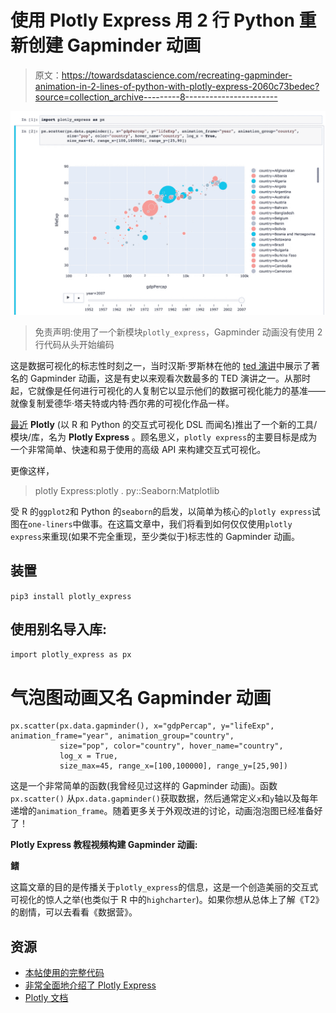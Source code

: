 # 使用 Plotly Express 用 2 行 Python 重新创建 Gapminder 动画

> 原文：<https://towardsdatascience.com/recreating-gapminder-animation-in-2-lines-of-python-with-plotly-express-2060c73bedec?source=collection_archive---------8----------------------->

![](img/ce029fe0b6d3bfe927acb84159cd2e27.png)

> 免责声明:使用了一个新模块`plotly_express`，Gapminder 动画没有使用 2 行代码从头开始编码

这是数据可视化的标志性时刻之一，当时汉斯·罗斯林在他的 [ted 演讲](https://www.ted.com/talks/hans_rosling_shows_the_best_stats_you_ve_ever_seen)中展示了著名的 Gapminder 动画，这是有史以来观看次数最多的 TED 演讲之一。从那时起，它就像是任何进行可视化的人复制它以显示他们的数据可视化能力的基准——就像复制爱德华·塔夫特或内特·西尔弗的可视化作品一样。

[最近](https://twitter.com/plotlygraphs/status/1108395986626494467) **Plotly** (以 R 和 Python 的交互式可视化 DSL 而闻名)推出了一个新的工具/模块/库，名为 **Plotly Express** 。顾名思义，`plotly express`的主要目标是成为一个非常简单、快速和易于使用的高级 API 来构建交互式可视化。

更像这样，

> plotly Express:plotly . py::Seaborn:Matplotlib

受 R 的`ggplot2`和 Python 的`seaborn`的启发，以简单为核心的`plotly express`试图在`one-liners`中做事。在这篇文章中，我们将看到如何仅仅使用`plotly express`来重现(如果不完全重现，至少类似于)标志性的 Gapminder 动画。

## 装置

`pip3 install plotly_express`

## 使用别名导入库:

`import plotly_express as px`

# 气泡图动画又名 Gapminder 动画

```
px.scatter(px.data.gapminder(), x="gdpPercap", y="lifeExp", animation_frame="year", animation_group="country",
           size="pop", color="country", hover_name="country", 
           log_x = True, 
           size_max=45, range_x=[100,100000], range_y=[25,90])
```

这是一个非常简单的函数(我曾经见过这样的 Gapminder 动画)。函数`px.scatter()` 从`px.data.gapminder()`获取数据，然后通常定义`x`和`y`轴以及每年递增的`animation_frame`。随着更多关于外观改进的讨论，动画泡泡图已经准备好了！

**Plotly Express 教程视频构建 Gapminder 动画:**

**鳍**

这篇文章的目的是传播关于`plotly_express`的信息，这是一个创造美丽的交互式可视化的惊人之举(也类似于 R 中的`highcharter`)。如果你想从总体上了解《T2》的剧情，可以去看看《数据营》。

## 资源

*   [本帖使用的完整代码](https://github.com/amrrs/blogpost_codes/blob/master/gapminder_animation_plotly_express.ipynb)
*   [非常全面地介绍了 Plotly Express](https://medium.com/@plotlygraphs/introducing-plotly-express-808df010143d)
*   [Plotly 文档](https://plotly.github.io/plotly_express/)